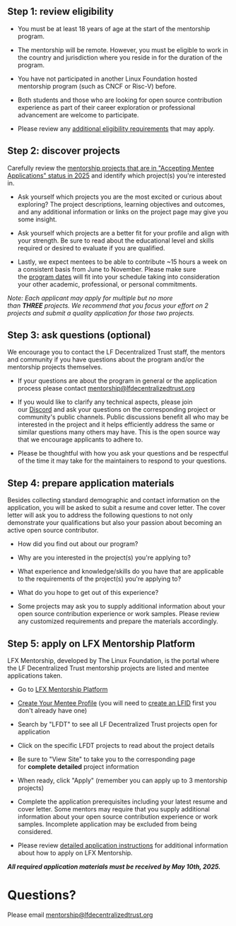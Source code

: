 Step 1: review eligibility
--------------------------

*   You must be at least 18 years of age at the start of the mentorship program.
    
*   The mentorship will be remote. However, you must be eligible to work in the country and jurisdiction where you reside in for the duration of the program. 
    
*   You have not participated in another Linux Foundation hosted mentorship program (such as CNCF or Risc-V) before.
  
*   Both students and those who are looking for open source contribution experience as part of their career exploration or professional advancement are welcome to participate.

*   Please review any [additional eligibility requirements](https://docs.linuxfoundation.org/lfx/mentorship/mentee-guide/am-i-eligible) that may apply. 

Step 2: discover projects
-------------------------

Carefully review the [mentorship projects that are in "Accepting Mentee Applications" status in 2025](https://lf-decentralized-trust-mentorships.github.io/mentorship-program/main/projects/2025/) and identify which project(s) you're interested in.

*   Ask yourself which projects you are the most excited or curious about exploring? The project descriptions, learning objectives and outcomes, and any additional information or links on the project page may give you some insight. 
    
*   Ask yourself which projects are a better fit for your profile and align with your strength. Be sure to read about the educational level and skills required or desired to evaluate if you are qualified.
    
*   Lastly, we expect mentees to be able to contribute ~15 hours a week on a consistent basis from June to November. Please make sure the [program dates](https://lf-decentralized-trust-mentorships.github.io/mentorship-program/main/#2025-program-dates) will fit into your schedule taking into consideration your other academic, professional, or personal commitments.
    
_Note: Each applicant may apply for multiple but no more than **THREE** projects. We recommend that you focus your effort on 2 projects and submit a quality application for those two projects._   
    
Step 3: ask questions (optional)
--------------------------------

We encourage you to contact the LF Decentralized Trust staff, the mentors and community if you have questions about the program and/or the mentorship projects themselves.

*   If your questions are about the program in general or the application process please contact [mentorship@lfdecentralizedtrust.org](mailto:mentorship@lfdecentralizedtrust.org)
    
*   If you would like to clarify any technical aspects, please join our [Discord](https://discord.com/invite/hyperledger) and ask your questions on the corresponding project or community's public channels. Public discussions benefit all who may be interested in the project and it helps efficiently address the same or similar questions many others may have. This is the open source way that we encourage applicants to adhere to. 
    
*   Please be thoughtful with how you ask your questions and be respectful of the time it may take for the maintainers to respond to your questions. 
    
Step 4: prepare application materials
-------------------------------------

Besides collecting standard demographic and contact information on the application, you will be asked to subit a resume and cover letter. The cover letter will ask you to address the following questions to not only demonstrate your qualifications but also your passion about becoming an active open source contributor. 

*   How did you find out about our program?
    
*   Why are you interested in the project(s) you're applying to?
    
*   What experience and knowledge/skills do you have that are applicable to the requirements of the project(s) you're applying to?
    
*   What do you hope to get out of this experience?
    
*   Some projects may ask you to supply additional information about your open source contribution experience or work samples. Please review any customized requirements and prepare the materials accordingly.

Step 5: apply on LFX Mentorship Platform
----------------------------------------

LFX Mentorship, developed by The Linux Foundation, is the portal where the LF Decentralized Trust mentorship projects are listed and mentee applications taken.

*   Go to [LFX Mentorship Platform](https://mentorship.lfx.linuxfoundation.org/#projects_accepting)
    
*   [Create Your Mentee Profile](https://docs.linuxfoundation.org/lfx/mentorship/mentees/create-a-mentee-profile) (you will need to [create an LFID](https://docs.linuxfoundation.org/lfx/sso/sign-in) first you don't already have one)
    
*   Search by "LFDT" to see all LF Decentralized Trust projects open for application
    
*   Click on the specific LFDT projects to read about the project details
    
*   Be sure to "View Site" to take you to the corresponding page for **complete detailed** project information
    
*   When ready, click "Apply" (remember you can apply up to 3 mentorship projects)
    
*   Complete the application prerequisites including your latest resume and cover letter. Some mentors may require that you supply additional information about your open source contribution experience or work samples. Incomplete application may be excluded from being considered.

*   Please review [detailed application instructions](https://docs.linuxfoundation.org/lfx/mentorship/mentees/apply-to-a-project) for additional information about how to apply on LFX Mentorship.
    
_**All required application materials must be received by May 10th, 2025.**_
    
Questions? 
===========

Please email [mentorship@lfdecentralizedtrust.org](mailto:mentorship@lfdecentralizedtrust.org)
